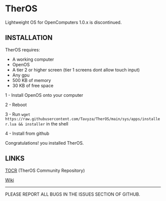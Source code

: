 # TherOS
Lightweight OS for OpenComputers
1.0.x is discontinued.

## INSTALLATION

TherOS requires:
- A working computer
- OpenOS
- A tier 2 or higher screen (tier 1 screens dont allow touch input)
- Any gpu
- 500 KB of memory
- 30 KB of free space

1 - Install OpenOS onto your computer

2 - Reboot

3 - Run ```wget https://raw.githubusercontent.com/Tavyza/TherOS/main/sys/apps/installer.lua && installer``` in the shell

4 - Install from github

Congratulations! you installed TherOS.

## LINKS
[TOCR](https://github.com/Tavyza/TherOS_community_repo) (TherOS Community Repository)

[Wiki](https://github.com/Tavyza/TherOS/wiki/)

-------------------------------------------

PLEASE REPORT ALL BUGS IN THE ISSUES SECTION OF GITHUB.

